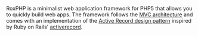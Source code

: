 RoxPHP is a minimalist web application framework for PHP5 that allows you to quickly build web apps. The framework follows the [MVC architecture](http://en.wikipedia.org/wiki/Model%E2%80%93view%E2%80%93controller) and comes with an implementation of the [Active Record design pattern](http://en.wikipedia.org/wiki/Active_record) inspired by Ruby on Rails' [activerecord](http://github.com/rails/rails/tree/master/activerecord/).